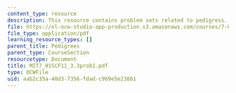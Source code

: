 ```yaml
---
content_type: resource
description: This resource contains problem sets related to pedigress.
file: https://ol-ocw-studio-app-production.s3.amazonaws.com/courses/7-01sc-fundamentals-of-biology-fall-2011/aab2c35a40d37356fdadc9b9e5e23861_MIT7_01SCF11_3.3prob1.pdf
file_type: application/pdf
learning_resource_types: []
parent_title: Pedigrees
parent_type: CourseSection
resourcetype: Document
title: MIT7_01SCF11_3.3prob1.pdf
type: OCWFile
uid: aab2c35a-40d3-7356-fdad-c9b9e5e23861
---
```

